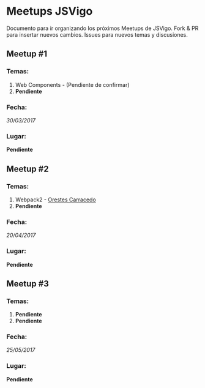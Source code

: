 # Meetups JSVigo

Documento para ir organizando los próximos Meetups de JSVigo. Fork & PR para insertar nuevos cambios. Issues para nuevos temas y discusiones.


## Meetup #1
### Temas:

1. Web Components - (Pendiente de confirmar)
2. **Pendiente**

### Fecha:
*30/03/2017*

### Lugar:
**Pendiente**

## Meetup #2
### Temas:

1. Webpack2 - [Orestes Carracedo](https://twitter.com/orestesca)
2. **Pendiente**

### Fecha:
*20/04/2017*

### Lugar:
**Pendiente**

## Meetup #3
### Temas:

1. **Pendiente**
2. **Pendiente**

### Fecha:
*25/05/2017*

### Lugar:
**Pendiente**

